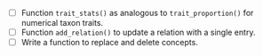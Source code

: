 
- [ ] Function `trait_stats()` as analogous to `trait_proportion()` for numerical taxon traits.
- [ ] Function `add_relation()` to update a relation with a single entry.
- [ ] Write a function to replace and delete concepts.
